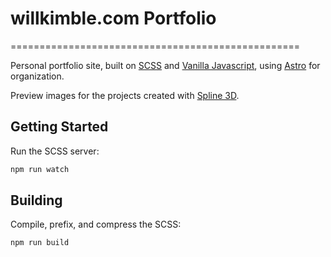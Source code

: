 # willkimble.com Portfolio

==================================================

Personal portfolio site, built on [SCSS] and [Vanilla Javascript], using [Astro] for organization.

Preview images for the projects created with [Spline 3D].

[scss]: https://sass-lang.com/documentation/syntax
[astro]: https://astro.build/
[vanilla javascript]: https://www.javascript.com/
[spline 3d]: https://spline.design/

## Getting Started

Run the SCSS server:

```bash
npm run watch
```

## Building

Compile, prefix, and compress the SCSS:

```bash
npm run build
```
